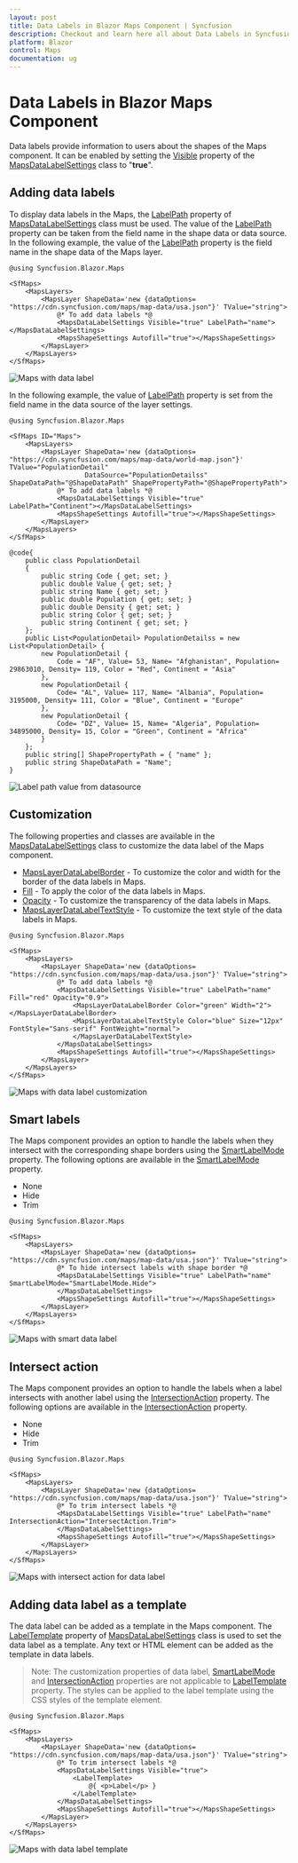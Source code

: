 ```yaml
---
layout: post
title: Data Labels in Blazor Maps Component | Syncfusion
description: Checkout and learn here all about Data Labels in Syncfusion Blazor Maps component and much more details.
platform: Blazor
control: Maps
documentation: ug
---
```


# Data Labels in Blazor Maps Component

Data labels provide information to users about the shapes of the Maps component. It can be enabled by setting the [Visible](https://help.syncfusion.com/cr/blazor/Syncfusion.Blazor.Maps.MapsDataLabelSettings.html#Syncfusion_Blazor_Maps_MapsDataLabelSettings_Visible) property of the [MapsDataLabelSettings](https://help.syncfusion.com/cr/blazor/Syncfusion.Blazor.Maps.MapsDataLabelSettings.html) class to "**true**".

## Adding data labels

To display data labels in the Maps, the [LabelPath](https://help.syncfusion.com/cr/blazor/Syncfusion.Blazor.Maps.MapsDataLabelSettings.html#Syncfusion_Blazor_Maps_MapsDataLabelSettings_LabelPath) property of [MapsDataLabelSettings](https://help.syncfusion.com/cr/blazor/Syncfusion.Blazor.Maps.MapsDataLabelSettings.html) class must be used. The value of the [LabelPath](https://help.syncfusion.com/cr/blazor/Syncfusion.Blazor.Maps.MapsDataLabelSettings.html#Syncfusion_Blazor_Maps_MapsDataLabelSettings_LabelPath) property can be taken from the field name in the shape data or data source. In the following example, the value of the [LabelPath](https://help.syncfusion.com/cr/blazor/Syncfusion.Blazor.Maps.MapsDataLabelSettings.html#Syncfusion_Blazor_Maps_MapsDataLabelSettings_LabelPath) property is the field name in the shape data of the Maps layer.

```cshtml
@using Syncfusion.Blazor.Maps

<SfMaps>
    <MapsLayers>
        <MapsLayer ShapeData='new {dataOptions= "https://cdn.syncfusion.com/maps/map-data/usa.json"}' TValue="string">
            @* To add data labels *@
            <MapsDataLabelSettings Visible="true" LabelPath="name"></MapsDataLabelSettings>
            <MapsShapeSettings Autofill="true"></MapsShapeSettings>
        </MapsLayer>
    </MapsLayers>
</SfMaps>
```

![Maps with data label](./images/DataLabel/data-label.png)

In the following example, the value of [LabelPath](https://help.syncfusion.com/cr/blazor/Syncfusion.Blazor.Maps.MapsDataLabelSettings.html#Syncfusion_Blazor_Maps_MapsDataLabelSettings_LabelPath) property is set from the field name in the data source of the layer settings.

```cshtml
@using Syncfusion.Blazor.Maps

<SfMaps ID="Maps">
    <MapsLayers>
        <MapsLayer ShapeData='new {dataOptions= "https://cdn.syncfusion.com/maps/map-data/world-map.json"}' TValue="PopulationDetail"
                   DataSource="PopulationDetailss" ShapeDataPath="@ShapeDataPath" ShapePropertyPath="@ShapePropertyPath">
            @* To add data labels *@
            <MapsDataLabelSettings Visible="true" LabelPath="Continent"></MapsDataLabelSettings>
            <MapsShapeSettings Autofill="true"></MapsShapeSettings>
        </MapsLayer>
    </MapsLayers>
</SfMaps>

@code{
    public class PopulationDetail
    {
        public string Code { get; set; }
        public double Value { get; set; }
        public string Name { get; set; }
        public double Population { get; set; }
        public double Density { get; set; }
        public string Color { get; set; }
        public string Continent { get; set; }
    };
    public List<PopulationDetail> PopulationDetailss = new List<PopulationDetail> {
        new PopulationDetail {
            Code = "AF", Value= 53, Name= "Afghanistan", Population= 29863010, Density= 119, Color = "Red", Continent = "Asia"
        },
        new PopulationDetail {
            Code= "AL", Value= 117, Name= "Albania", Population= 3195000, Density= 111, Color = "Blue", Continent = "Europe"
        },
        new PopulationDetail {
            Code= "DZ", Value= 15, Name= "Algeria", Population= 34895000, Density= 15, Color = "Green", Continent = "Africa"
        }
    };
    public string[] ShapePropertyPath = { "name" };
    public string ShapeDataPath = "Name";
}
```

![Label path value from datasource](./images/DataLabel/labelpath-datasource.PNG)

## Customization

The following properties and classes are available in the [MapsDataLabelSettings](https://help.syncfusion.com/cr/blazor/Syncfusion.Blazor.Maps.MapsDataLabelSettings.html) class to customize the data label of the Maps component.

* [MapsLayerDataLabelBorder](https://help.syncfusion.com/cr/blazor/Syncfusion.Blazor.Maps.MapsLayerDataLabelBorder.html) - To customize the color and width for the border of the data labels in Maps.
* [Fill](https://help.syncfusion.com/cr/blazor/Syncfusion.Blazor.Maps.MapsDataLabelSettings.html#Syncfusion_Blazor_Maps_MapsDataLabelSettings_Fill) - To apply the color of the data labels in Maps.
* [Opacity](https://help.syncfusion.com/cr/blazor/Syncfusion.Blazor.Maps.MapsDataLabelSettings.html#Syncfusion_Blazor_Maps_MapsDataLabelSettings_Opacity) - To customize the transparency of the data labels in Maps.
* [MapsLayerDataLabelTextStyle](https://help.syncfusion.com/cr/blazor/Syncfusion.Blazor.Maps.MapsLayerDataLabelTextStyle.html) - To customize the text style of the data labels in Maps.

```cshtml
@using Syncfusion.Blazor.Maps

<SfMaps>
    <MapsLayers>
        <MapsLayer ShapeData='new {dataOptions= "https://cdn.syncfusion.com/maps/map-data/usa.json"}' TValue="string">
            @* To add data labels *@
            <MapsDataLabelSettings Visible="true" LabelPath="name" Fill="red" Opacity="0.9">
                <MapsLayerDataLabelBorder Color="green" Width="2"></MapsLayerDataLabelBorder>
                <MapsLayerDataLabelTextStyle Color="blue" Size="12px" FontStyle="Sans-serif" FontWeight="normal">
                </MapsLayerDataLabelTextStyle>
            </MapsDataLabelSettings>
            <MapsShapeSettings Autofill="true"></MapsShapeSettings>
        </MapsLayer>
    </MapsLayers>
</SfMaps>
```

![Maps with data label customization](./images/DataLabel/label-customization.PNG)

## Smart labels

The Maps component provides an option to handle the labels when they intersect with the corresponding shape borders using the [SmartLabelMode](https://help.syncfusion.com/cr/blazor/Syncfusion.Blazor.Maps.MapsDataLabelSettings.html#Syncfusion_Blazor_Maps_MapsDataLabelSettings_SmartLabelMode) property. The following options are available in the [SmartLabelMode](https://help.syncfusion.com/cr/blazor/Syncfusion.Blazor.Maps.MapsDataLabelSettings.html#Syncfusion_Blazor_Maps_MapsDataLabelSettings_SmartLabelMode) property.

* None
* Hide
* Trim

```cshtml
@using Syncfusion.Blazor.Maps

<SfMaps>
    <MapsLayers>
        <MapsLayer ShapeData='new {dataOptions= "https://cdn.syncfusion.com/maps/map-data/usa.json"}' TValue="string">
            @* To hide intersect labels with shape border *@
            <MapsDataLabelSettings Visible="true" LabelPath="name" SmartLabelMode="SmartLabelMode.Hide">
            </MapsDataLabelSettings>
            <MapsShapeSettings Autofill="true"></MapsShapeSettings>
        </MapsLayer>
    </MapsLayers>
</SfMaps>
```

![Maps with smart data label](./images/DataLabel/smart-label.png)

## Intersect action

The Maps component provides an option to handle the labels when a label intersects with another label using the [IntersectionAction](https://help.syncfusion.com/cr/blazor/Syncfusion.Blazor.Maps.MapsDataLabelSettings.html#Syncfusion_Blazor_Maps_MapsDataLabelSettings_IntersectionAction) property. The following options are available in the [IntersectionAction](https://help.syncfusion.com/cr/blazor/Syncfusion.Blazor.Maps.MapsDataLabelSettings.html#Syncfusion_Blazor_Maps_MapsDataLabelSettings_IntersectionAction) property.

* None
* Hide
* Trim

```cshtml
@using Syncfusion.Blazor.Maps

<SfMaps>
    <MapsLayers>
        <MapsLayer ShapeData='new {dataOptions= "https://cdn.syncfusion.com/maps/map-data/usa.json"}' TValue="string">
            @* To trim intersect labels *@
            <MapsDataLabelSettings Visible="true" LabelPath="name" IntersectionAction="IntersectAction.Trim">
            </MapsDataLabelSettings>
            <MapsShapeSettings Autofill="true"></MapsShapeSettings>
        </MapsLayer>
    </MapsLayers>
</SfMaps>
```

![Maps with intersect action for data label](./images/DataLabel/data-label-trim.png)

## Adding data label as a template

The data label can be added as a template in the Maps component. The [LabelTemplate](https://help.syncfusion.com/cr/blazor/Syncfusion.Blazor.Maps.MapsDataLabelSettings.html#Syncfusion_Blazor_Maps_MapsDataLabelSettings_LabelTemplate) property of [MapsDataLabelSettings](https://help.syncfusion.com/cr/blazor/Syncfusion.Blazor.Maps.MapsDataLabelSettings.html) class is used to set the data label as a template. Any text or HTML element can be added as the template in data labels.

> Note: The customization properties of data label, [SmartLabelMode](https://help.syncfusion.com/cr/blazor/Syncfusion.Blazor.Maps.MapsDataLabelSettings.html#Syncfusion_Blazor_Maps_MapsDataLabelSettings_SmartLabelMode) and [IntersectionAction](https://help.syncfusion.com/cr/blazor/Syncfusion.Blazor.Maps.MapsDataLabelSettings.html#Syncfusion_Blazor_Maps_MapsDataLabelSettings_IntersectionAction) properties are not applicable to [LabelTemplate](https://help.syncfusion.com/cr/blazor/Syncfusion.Blazor.Maps.MapsDataLabelSettings.html#Syncfusion_Blazor_Maps_MapsDataLabelSettings_LabelTemplate) property. The styles can be applied to the label template using the CSS styles of the template element.

```cshtml
@using Syncfusion.Blazor.Maps

<SfMaps>
    <MapsLayers>
        <MapsLayer ShapeData='new {dataOptions= "https://cdn.syncfusion.com/maps/map-data/usa.json"}' TValue="string">
            @* To trim intersect labels *@
            <MapsDataLabelSettings Visible="true">
                <LabelTemplate>
                    @{ <p>Label</p> }
                </LabelTemplate>
            </MapsDataLabelSettings>
            <MapsShapeSettings Autofill="true"></MapsShapeSettings>
        </MapsLayer>
    </MapsLayers>
</SfMaps>
```

![Maps with data label template](./images/DataLabel/label-template.PNG)
